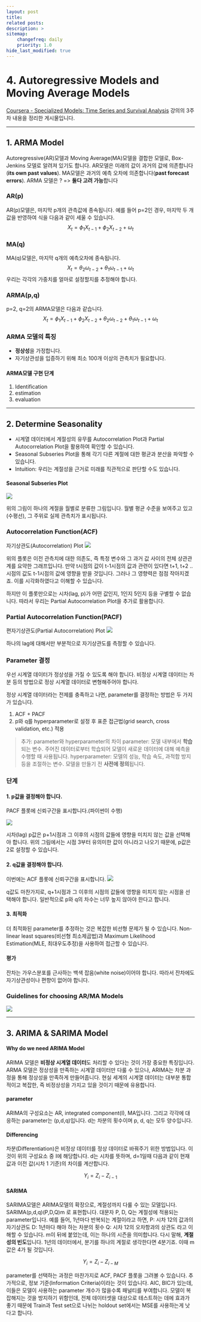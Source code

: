 ```yaml
---
layout: post
title: 
related posts:
description: >
sitemap:
    changefreq: daily
    priority: 1.0
hide_last_modified: true
---
```


# 4. Autoregressive Models and Moving Average Models

[Coursera - Specialized Models: Time Series and Survival Analysis](https://www.coursera.org/programs/kmooc-coursera-learning-hub-rreuo/learn/time-series-survival-analysis) 강의의 3주차 내용을 정리한 게시물입니다.


---
## 1. ARMA Model
Autoregressive(AR)모델과 Moving Average(MA)모델을 결합한 모델로, Box-Jenkins 모델로 알려져 있기도 합니다.
AR모델은 미래의 값이 과거의 값에 의존합니다(**its own past values**).
MA모델은 과거의 예측 오차에 의존합니다(**past forecast errors**).
ARMA 모델은 ? => **둘다 고려 가능**합니다

### AR(p)
AR(p)모델은, 마지막 p개의 관측값에 종속됩니다. 예를 들어 p=2인 경우, 마지막 두 개 값을 반영하여 식을 다음과 같이 세울 수 있습니다.
$$
X_t=\phi_1 X_{t-1}+\phi_2 X_{t-2}+\omega_t
$$
### MA(q)
MA(q)모델은, 마지막 q개의 예측오차에 종속됩니다.
$$
X_t=\theta_2 \omega_{t-2}+\theta_1 \omega_{t-1}+\omega_t
$$
우리는 각각의 가중치를 얼마로 설정할지를 추정해야 합니다.
### ARMA(p,q)
p=2, q=2의 ARMA모델은 다음과 같습니다.
$$
X_t=\phi_1 X_{t-1}+\phi_2 X_{t-2}+\theta_2 \omega_{t-2}+\theta_1 \omega_{t-1}+\omega_t
$$
### ARMA 모델의 특징
- **정상성**을 가정합니다.
- 자기상관성을 입증하기 위해 최소 100개 이상의 관측치가 필요합니다.

#### ARMA모델 구현 단계
1. Identification
2. estimation
3. evaluation

---
## 2. Determine Seasonality
- 시계열 데이터에서 계절성의 유무를 Autocorrelation Plot과 Partial Autocorrelation Plot을 활용하여 확인할 수 있습니다.
- Seasonal Subseries Plot을 통해 각기 다른 계절에 대한 평균과 분산을 파악할 수 있습니다.
- Intuition: 우리는 계절성을 근거로 미래를 직관적으로 판단할 수도 있습니다.

#### Seasonal Subseries Plot
![](/assets/img/TS/TS4/1.png)

위의 그림이 하나의 계절을 월별로 분류한 그림입니다.
월별 평균 수준을 보여주고 있고(수평선), 그 주위로 실제 관측치가 표시됩니다.

### Autocorrelation Function(ACF)
자기상관도(Autocorrelation) Plot
![](/assets/img/TS/TS4/2.png)

위의 플롯은 이전 관측치에 대한 의존도, 즉 특정 변수와 그 과거 값 사이의 전체 상관관계를 요약한 그래프입니다.
만약 t시점의 값이 t-1시점의 값과 관련이 있다면 t+1, t+2 .. 시점의 값도 t-1시점의 값에 영향을 받을 것입니다. 그러나 그 영향력은 점점 작아지겠죠. 이를 시각화하였다고 이해할 수 있습니다.

하지만 이 플롯만으로는 시차(lag, p)가 어떤 값인지, 1인지 5인지 등을 구별할 수 없습니다. 따라서 우리는 Partial Autocorrelation Plot을 추가로 활용합니다.

### Partial Autocorrelation Function(PACF)
편자기상관도(Partial Autocorrelation) Plot
![](/assets/img/TS/TS4/3.png)

하나의 lag에 대해서만 부분적으로 자기상관도를 측정할 수 있습니다.

### Parameter 결정
우선 시계열 데이터가 정상성을 가질 수 있도록 해야 합니다. 비정상 시계열 데이터는 차분 등의 방법으로 정상 시계열 데이터로 변형해주어야 합니다.

정상 시계열 데이터라는 전제를 충족하고 나면, parameter를 결정하는 방법은 두 가지가 있습니다.
1. ACF + PACF
2. p와 q를 hyperparameter로 설정 후 표준 접근법(grid search, cross validation, etc.) 적용

>추가: parameter와 hyperparameter의 차이
parameter: 모델 내부에서 **학습**되는 변수. 주어진 데이터로부터 학습되어 모델이 새로운 데이터에 대해 예측을 수행할 때 사용됩니다.
hyperparameter: 모델의 성능, 학습 속도, 과적합 방지 등을 조절하는 변수. 모델을 만들기 전 **사전에 정의**됩니다.

### 단계
#### 1. p값을 결정해야 합니다.
PACF 플롯에 신뢰구간을 표시합니다.(파이썬이 수행)

![](/assets/img/TS/TS4/3.png)


시차(lag) p값은 p+1시점과 그 이후의 시점의 값들에 영향을 미치지 않는 값을 선택해야 합니다.
위의 그림에서는 시점 3부터 유의미한 값이 아니라고 나오기 때문에, p값은 2로 설정할 수 있습니다.
#### 2. q값을 결정해야 합니다.
이번에는 ACF 플롯에 신뢰구간을 표시합니다.
![](/assets/img/TS/TS4/2.png)

q값도 마찬가지로, q+1시점과 그 이후의 시점의 값들에 영향을 미치지 않는 시점을 선택해야 합니다.
일반적으로 p와 q의 차수는 너무 높지 않아야 한다고 합니다.

#### 3. 최적화
더 최적화된 parameter를 추정하는 것은 복잡한 비선형 문제가 될 수 있습니다.
Non-linear least squares(비선형 최소제곱법)과 Maximum Likelihood Estimation(MLE, 최대우도추정)을 사용하여 접근할 수 있습니다.

#### 평가
잔차는 가우스분포를 근사하는 백색 잡음(white noise)이어야 합니다. 따라서 잔차에도 자기상관성이나 편향이 없어야 합니다.

### Guidelines for choosing AR/MA Models
![](/assets/img/TS/TS4/4.png)

---
## 3. ARIMA & SARIMA Model
#### Why do we need ARIMA Model
ARIMA 모델은 **비정상 시계열 데이터**도 처리할 수 있다는 것이 가장 중요한 특징입니다.
ARMA 모델은 정상성을 만족하는 시계열 데이터만 다룰 수 있으나, ARIMA는 차분 과정을 통해 정상성을 만족하게 만들어줍니다.
현실 세계의 시계열 데이터는 대부분 통합적이고 복잡한, 즉 비정상성을 가지고 있을 것이기 때문에 유용합니다.

#### parameter
ARIMA의 구성요소는 AR, integrated component(I), MA입니다. 그리고 각각에 대응하는 parameter는 (p,d,q)입니다.
d는 차분의 횟수이며 p, d, q는 모두 양수입니다.

#### Differencing
차분(Differentiation)은 비정상 데이터를 정상 데이터로 바꿔주기 위한 방법입니다. 이것이 위의 구성요소 중 I에 해당합니다.
d는 시차를 뜻하며, d=1일때 다음과 같이 현재 값과 이전 값(시차 1 기준)의 차이를 계산합니다.

$$
Y_i=Z_i-Z_{i-1}
$$

#### SARIMA
SARIMA모델은 ARIMA모델의 확장으로, 계절성까지 다룰 수 있는 모델입니다.
SARIMA(p,d,q)(P,D,Q)m 로 표현합니다. 대문자 P, D, Q는 계절성에 적용되는 parameter입니다. 예를 들어, 1년마다 반복되는 계절이라고 하면,
P: 시차 12의 값과의 자기상관도
D: 1년마다 해야 하는 차분의 횟수
Q: 시차 12의 오차항과의 상관도 라고 이해할 수 있습니다.
m이 뒤에 붙었는데, 이는 하나의 시즌을 의미합니다. 다시 말해, **계절성의 빈도**입니다.
1년의 데이터에서, 분기를 하나의 계절로 생각한다면 4분기죠. 이때 m값은 4가 될 것입니다.

$$
Y_i=Z_i-Z_{i-M}
$$

parameter를 선택하는 과정은 마찬가지로 ACF, PACF 플롯을 그려볼 수 있습니다. 추가적으로, 정보 기준(Information Criteria)이라는 것이 있습니다. AIC, BIC가 있는데, 이들은 모델이 사용하는 parameter 개수가 많을수록 패널티를 부여합니다. 모델이 복잡해지는 것을 방지하기 위함인데, 전체 데이터셋을 대상으로 테스트하는 데에 효과가 좋기 때문에 Train과 Test set으로 나뉘는 holdout set에서는 MSE를 사용하는게 낫다고 합니다.